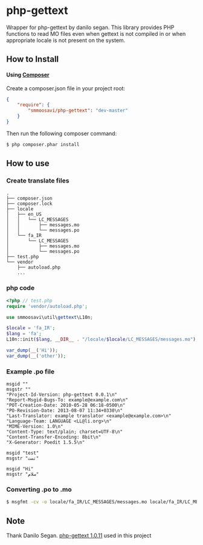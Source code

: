 # php-gettext

Wrapper for php-gettext by danilo segan. This library provides PHP functions to read MO files even when gettext is not compiled in or when appropriate locale is not present on the system.

## How to Install

#### Using [Composer](http://getcomposer.org/)

Create a composer.json file in your project root:

```json
{
    "require": {
        "smmoosavi/php-gettext": "dev-master"
    }
}
```

Then run the following composer command:

```bash
$ php composer.phar install
```


## How to use

### Create translate files

```
.
├── composer.json
├── composer.lock
├── locale
│   ├── en_US
│   │   └── LC_MESSAGES
│   │       ├── messages.mo
│   │       └── messages.po
│   └── fa_IR
│       └── LC_MESSAGES
│           ├── messages.mo
│           └── messages.po
├── test.php
└── vendor
    ├── autoload.php
    ...
```


### php code


```php
<?php // test.php
require 'vendor/autoload.php';

use smmoosavi\util\gettext\L10n;

$locale = 'fa_IR';
$lang = 'fa';
L10n::init($lang, __DIR__ . "/locale/$locale/LC_MESSAGES/messages.mo");

var_dump(__('Hi'));
var_dump(__('other'));
```
### Example .po file

```
msgid ""
msgstr ""
"Project-Id-Version: php-gettext 0.0.1\n"
"Report-Msgid-Bugs-To: example@example.com\n"
"POT-Creation-Date: 2010-05-28 06:18-0500\n"
"PO-Revision-Date: 2013-08-07 11:34+0330\n"
"Last-Translator: example translator <example@example.com>\n"
"Language-Team: LANGUAGE <LL@li.org>\n"
"MIME-Version: 1.0\n"
"Content-Type: text/plain; charset=UTF-8\n"
"Content-Transfer-Encoding: 8bit\n"
"X-Generator: Poedit 1.5.5\n"

msgid "test"
msgstr "تست"

msgid "Hi"
msgstr "سلام"
```


### Converting .po to .mo

```bash
$ msgfmt -cv -o locale/fa_IR/LC_MESSAGES/messages.mo locale/fa_IR/LC_MESSAGES/messages.po
```

## Note

Thank Danilo Segan. [php-gettext 1.0.11](https://launchpad.net/php-gettext/trunk/1.0.11) used in this project
